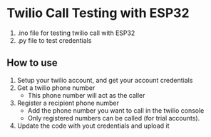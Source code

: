 # Twilio Call Testing with ESP32

1. .ino file for testing twilio call with ESP32 
2. .py file to test credentials

## How to use
1. Setup your twilio account, and get your account credentials
2. Get a twilio phone number
   - This phone number will act as the caller
3. Register a recipient phone number
   - Add the phone number you want to call in the twilio console
   - Only registered numbers can be called (for trial accounts).
4. Update the code with yout credentials and upload it